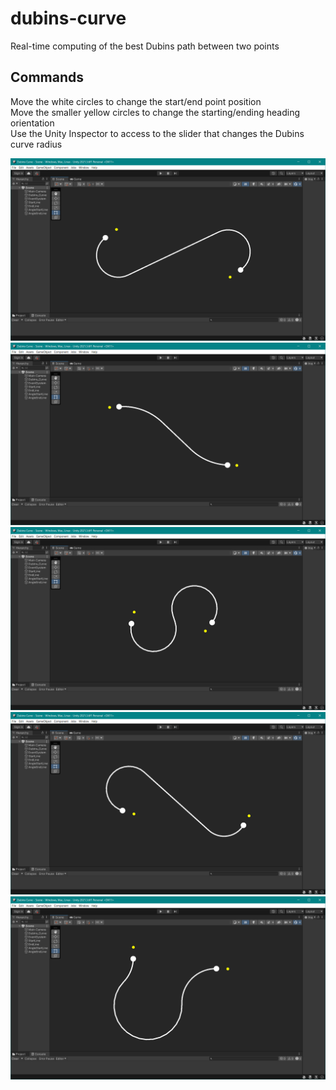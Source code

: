 # dubins-curve
Real-time computing of the best Dubins path between two points  

## Commands
Move the white circles to change the start/end point position  
Move the smaller yellow circles to change the starting/ending heading orientation  
Use the Unity Inspector to access to the slider that changes the Dubins curve radius  

![alt text](https://github.com/ilariamarte/dubins-curve/blob/main/images/dubinscurve1.PNG)
![alt text](https://github.com/ilariamarte/dubins-curve/blob/main/images/dubinscurve2.PNG)
![alt text](https://github.com/ilariamarte/dubins-curve/blob/main/images/dubinscurve3.PNG)
![alt text](https://github.com/ilariamarte/dubins-curve/blob/main/images/dubinscurve4.PNG)
![alt text](https://github.com/ilariamarte/dubins-curve/blob/main/images/dubinscurve5.PNG)
